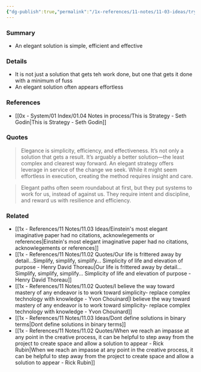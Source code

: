 ```yaml
---
{"dg-publish":true,"permalink":"/1x-references/11-notes/11-03-ideas/try-to-design-elegant-solutions/","title":"Try to design elegant solutions","created":"2025-03-30T01:39:08.035+03:00","updated":"2025-04-10T10:34:28.191+03:00"}
---
```



### Summary
- An elegant solution is simple, efficient and effective

### Details
- It is not just a solution that gets teh work done, but one that gets it done with a minimum of fuss
- An elegant solution often appears effortless

### References
- [[0x - System/01 Index/01.04 Notes in process/This is Strategy - Seth Godin\|This is Strategy - Seth Godin]]

### Quotes
>  Elegance is simplicity, efficiency, and effectiveness. It’s not only a solution that gets a result. It’s arguably a better solution—the least complex and clearest way forward. An elegant strategy offers leverage in service of the change we seek. While it might seem effortless in execution, creating the method requires insight and care.

> Elegant paths often seem roundabout at first, but they put systems to work for us, instead of against us. They require intent and discipline, and reward us with resilience and efficiency.

### Related
- [[1x - References/11 Notes/11.03 Ideas/Einstein's most elegant imaginative paper had no citations, acknowlegements or references\|Einstein's most elegant imaginative paper had no citations, acknowlegements or references]]
- [[1x - References/11 Notes/11.02 Quotes/Our life is frittered away by detail…Simplify, simplify, simplify… Simplicity of life and elevation of purpose - Henry David Thoreau\|Our life is frittered away by detail…Simplify, simplify, simplify… Simplicity of life and elevation of purpose - Henry David Thoreau]]
- [[1x - References/11 Notes/11.02 Quotes/I believe the way toward mastery of any endeavor is to work toward simplicity- replace complex technology with knowledge - Yvon Chouinard\|I believe the way toward mastery of any endeavor is to work toward simplicity- replace complex technology with knowledge - Yvon Chouinard]]
- [[1x - References/11 Notes/11.03 Ideas/Dont define solutions in binary terms\|Dont define solutions in binary terms]]
- [[1x - References/11 Notes/11.02 Quotes/When we reach an impasse at any point in the creative process, it can be helpful to step away from the project to create space and allow a solution to appear - Rick Rubin\|When we reach an impasse at any point in the creative process, it can be helpful to step away from the project to create space and allow a solution to appear - Rick Rubin]]
